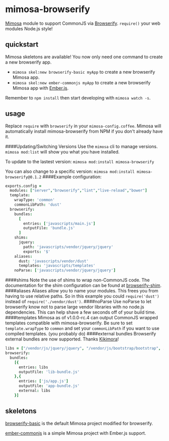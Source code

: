 # mimosa-browserify
[Mimosa](https://github.com/dbashford/mimosa) module to support CommonJS via [Browserify](https://github.com/substack/node-browserify). `require()` your web modules Node.js style!

## quickstart
Mimosa skeletons are available! You now only need one command to create a new browserify app.

* `mimosa skel:new browserify-basic myApp` to create a new browserify Mimosa app.
* `mimosa skel:new ember-commonjs myApp` to create a new browserify Mimosa app with [Ember.js](http://emberjs.com/).

Remember to `npm install` then start developing with `mimosa watch -s`.

## usage
Replace `require` with `browserify` in your `mimosa-config.coffee`. Mimosa will automatically install mimosa-browserify from NPM if you don't already have it.

####Updating/Switching Versions
Use the `mimosa` cli to manage versions. `mimosa mod:list` will show you what you have installed.

To update to the lastest version: `mimosa mod:install mimosa-browserify`

You can also change to a specific version: `mimosa mod:install mimosa-browserify@0.1.2`
####Example configuration:
```coffee
exports.config =
  modules: ["server","browserify","lint","live-reload","bower"]
  template:
    wrapType: 'common'
    commonLibPath: 'dust'
  browserify:
    bundles:
      [
        entries: ['javascripts/main.js']
        outputFile: 'bundle.js'
      ]
    shims:
      jquery:
        path: 'javascripts/vendor/jquery/jquery'
        exports: '$'
    aliases:
      dust: 'javascripts/vendor/dust'
      templates: 'javascripts/templates'
    noParse: ['javascripts/vendor/jquery/jquery']
```
####shims
Note the use of shims to wrap non-CommonJS code. The documentation for the shim configuration can be found at [browserify-shim](https://github.com/thlorenz/browserify-shim).
####aliases
Aliases allow you to name your modules. This frees you from having to use relative paths. So in this example you could `require('dust')` instead of `require('./vendor/dust')`.
####noParse
Use noParse to let browserify know not to parse large vendor libraries with no node.js dependencies.  This can help shave a few seconds off of your build time.
####templates
Mimosa as of v1.0.0-rc.4 can output CommonJS wrapped templates compatible with mimosa-browserify. Be sure to set `template.wrapType` to `common` and set your `commonLibPath` if you want to use compiled templates. (you probably do)
####external bundles
Browserify external bundles are now supported. Thanks [Kikimora](https://github.com/Kikimora)!
```coffee
libs = ["/vendor/js/jquery/jquery", "/vendor/js/bootstrap/bootstrap", ....]
browserify:
  bundles:
    [{
      entries: libs
      outputFile: 'lib-bundle.js'
    },{
      entries: ['js/app.js']
      outputFile: 'app-bundle.js'
      external: libs
    }]
  ```

## skeletons
[browserify-basic](https://github.com/JonET/mimosa-browserify-example) is the default Mimosa project modified for browserify.

[ember-commonjs](https://github.com/JonET/mimosa-ember-commonjs) is a simple Mimosa project with Ember.js support.
